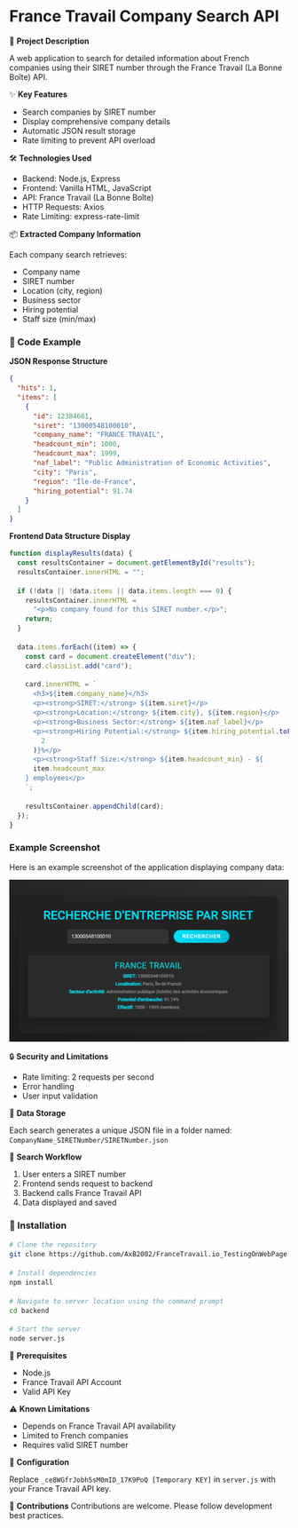 # France Travail Company Search API

🚀 **Project Description**

A web application to search for detailed information about French companies using their SIRET number through the France Travail (La Bonne Boîte) API.

✨ **Key Features**

- Search companies by SIRET number
- Display comprehensive company details
- Automatic JSON result storage
- Rate limiting to prevent API overload

🛠️ **Technologies Used**

- Backend: Node.js, Express
- Frontend: Vanilla HTML, JavaScript
- API: France Travail (La Bonne Boîte)
- HTTP Requests: Axios
- Rate Limiting: express-rate-limit

📦 **Extracted Company Information**

Each company search retrieves:

- Company name
- SIRET number
- Location (city, region)
- Business sector
- Hiring potential
- Staff size (min/max)

### 📝 Code Example

**JSON Response Structure**

```json
{
  "hits": 1,
  "items": [
    {
      "id": 12384661,
      "siret": "13000548100010",
      "company_name": "FRANCE TRAVAIL",
      "headcount_min": 1000,
      "headcount_max": 1999,
      "naf_label": "Public Administration of Economic Activities",
      "city": "Paris",
      "region": "Île-de-France",
      "hiring_potential": 91.74
    }
  ]
}
```

**Frontend Data Structure Display**

```javascript
function displayResults(data) {
  const resultsContainer = document.getElementById("results");
  resultsContainer.innerHTML = "";

  if (!data || !data.items || data.items.length === 0) {
    resultsContainer.innerHTML =
      "<p>No company found for this SIRET number.</p>";
    return;
  }

  data.items.forEach((item) => {
    const card = document.createElement("div");
    card.classList.add("card");

    card.innerHTML = `
      <h3>${item.company_name}</h3>
      <p><strong>SIRET:</strong> ${item.siret}</p>
      <p><strong>Location:</strong> ${item.city}, ${item.region}</p>
      <p><strong>Business Sector:</strong> ${item.naf_label}</p>
      <p><strong>Hiring Potential:</strong> ${item.hiring_potential.toFixed(
        2
      )}%</p>
      <p><strong>Staff Size:</strong> ${item.headcount_min} - ${
      item.headcount_max
    } employees</p>
    `;

    resultsContainer.appendChild(card);
  });
}
```

### Example Screenshot

Here is an example screenshot of the application displaying company data:

![TestResults](/results/FRANCE%20TRAVAIL_13000548100010/imageFT.png)

🔒 **Security and Limitations**

- Rate limiting: 2 requests per second
- Error handling
- User input validation

💾 **Data Storage**

Each search generates a unique JSON file in a folder named:  
`CompanyName_SIRETNumber/SIRETNumber.json`

🚦 **Search Workflow**

1. User enters a SIRET number
2. Frontend sends request to backend
3. Backend calls France Travail API
4. Data displayed and saved

### 🔧 Installation

```bash
# Clone the repository
git clone https://github.com/AxB2002/FranceTravail.io_TestingOnWebPage.git

# Install dependencies
npm install

# Navigate to server location using the command prompt
cd backend

# Start the server
node server.js
```

📝 **Prerequisites**

- Node.js
- France Travail API Account
- Valid API Key

⚠️ **Known Limitations**

- Depends on France Travail API availability
- Limited to French companies
- Requires valid SIRET number

🔑 **Configuration**

Replace `_ce8WGfrJobh5sM0mID_17K9PoQ [Temporary KEY]` in `server.js` with your France Travail API key.

🤝 **Contributions**
Contributions are welcome. Please follow development best practices.
